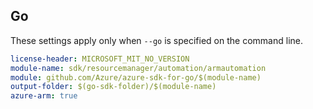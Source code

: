 ## Go

These settings apply only when `--go` is specified on the command line.

``` yaml $(go) && $(track2)
license-header: MICROSOFT_MIT_NO_VERSION
module-name: sdk/resourcemanager/automation/armautomation
module: github.com/Azure/azure-sdk-for-go/$(module-name)
output-folder: $(go-sdk-folder)/$(module-name)
azure-arm: true
```
